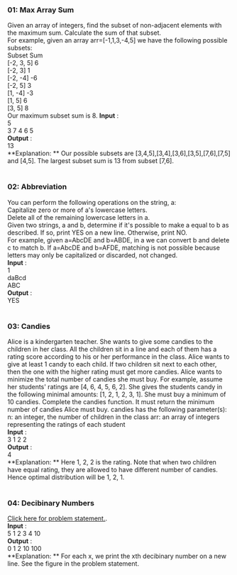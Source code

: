 ### 01: Max Array Sum
Given an array of integers, find the subset of non-adjacent elements with the maximum sum. Calculate the sum of that subset. </br>
For example, given an array arr=[-1,1,3,-4,5] we have the following possible subsets: </br>
Subset      Sum </br>
[-2, 3, 5]   6 </br>
[-2, 3]      1 </br>
[-2, -4]    -6 </br>
[-2, 5]      3 </br>
[1, -4]     -3 </br>
[1, 5]       6 </br>
[3, 5]       8 </br>
Our maximum subset sum is 8.
**Input** : </br>
5 </br>
3 7 4 6 5 </br>
**Output** : </br>
13 </br>
**Explanation: ** Our possible subsets are [3,4,5],[3,4],[3,6],[3,5],[7,6],[7,5] and [4,5]. The largest subset sum is 13 from subset [7,6]. </br></br>

### 02: Abbreviation
You can perform the following operations on the string, a: </br>
Capitalize zero or more of a's lowercase letters. </br>
Delete all of the remaining lowercase letters in a. </br>
Given two strings, a and b, determine if it's possible to make a equal to b as described. If so, print YES on a new line. Otherwise, print NO. </br>
For example, given a=AbcDE and b=ABDE, in a we can convert b and delete c to match b. If a=AbcDE and b=AFDE, matching is not possible because letters may only be capitalized or discarded, not changed. </br>
**Input** : </br>
1 </br>
daBcd </br>
ABC </br>
**Output** : </br>
YES </br></br>

### 03: Candies
Alice is a kindergarten teacher. She wants to give some candies to the children in her class.  All the children sit in a line and each of them has a rating score according to his or her performance in the class.  Alice wants to give at least 1 candy to each child. If two children sit next to each other, then the one with the higher rating must get more candies. Alice wants to minimize the total number of candies she must buy.
For example, assume her students' ratings are [4, 6, 4, 5, 6, 2]. She gives the students candy in the following minimal amounts: [1, 2, 1, 2, 3, 1]. She must buy a minimum of 10 candies.
Complete the candies function. It must return the minimum number of candies Alice must buy.
candies has the following parameter(s):
n: an integer, the number of children in the class
arr: an array of integers representing the ratings of each student </br>
**Input** : </br>
3
1
2
2 </br>
**Output** : </br>
4 </br>
**Explanation: ** Here 1, 2, 2 is the rating. Note that when two children have equal rating, they are allowed to have different number of candies. Hence optimal distribution will be 1, 2, 1. </br></br>

### 04: Decibinary Numbers
[Click here for problem statement.](https://www.hackerrank.com/challenges/decibinary-numbers/problem?h_l=interview&playlist_slugs%5B%5D=interview-preparation-kit&playlist_slugs%5B%5D=dynamic-programming). </br>
**Input** : </br>
5
1
2
3
4
10 </br>
**Output** : </br>
0
1
2
10
100 </br>
**Explanation: ** For each x, we print the xth decibinary number on a new line. See the figure in the problem statement. </br></br>